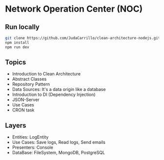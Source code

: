 # Network Operation Center (NOC)

## Run locally

```bash
git clone https://github.com/JudaCarrillo/clean-architecture-nodejs.git
npm install
npm run dev
```

## Topics

- Introduction to Clean Architecture
- Abstract Classes
- Repository Pattern
- Data Sources: It's a data origin like a database
- Introduction to DI (Dependency Injection)
- JSON-Server
- Use Cases
- CRON task

## Layers
- Entities: LogEntity 
- Use Cases: Save logs, Read logs, Send emails 
- Presenters: Console
- DataBase: FileSystem, MongoDB, PostgreSQL


